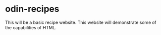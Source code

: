 # odin-recipes
This will be a basic recipe website. This website will demonstrate some of the capabilities of HTML.
